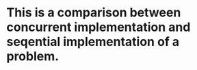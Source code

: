 # This is a comparison between concurrent implementation and seqential implementation of a problem.
